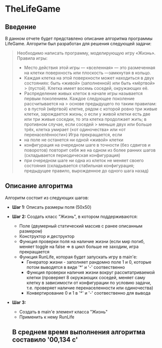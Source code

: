 # TheLifeGame

## Введение
В данном отчете будет представлено описание алгоритма программы LifeGame. Алгоритм был разработан для решения следующей задачи: 
> Необходимо написать программу, моделирующую игру «Жизнь». Правила игры:
> * Место действия этой игры — «вселенная» — это размеченная на клетки поверхность или плоскость —замкнутая в кольцо.
> * Каждая клетка на этой поверхности может находиться в двух состояниях: быть «живой» (заполненной) или быть «мёртвой» > (пустой). Клетка имеет восемь соседей, окружающих её.
> * Распределение живых клеток в начале игры называется первым поколением. Каждое следующее поколение рассчитывается на > основе предыдущего по таким правилам:
> o в пустой (мёртвой) клетке, рядом с которой ровно три живые клетки, зарождается жизнь;
> o если у живой клетки есть две или три живые соседки, то эта клетка продолжает жить; в противном случае, если соседей > меньше двух или больше трёх, клетка умирает («от одиночества» или «от перенаселённости»)
> Игра прекращается, если
> * на поле не останется ни одной «живой» клетки
> * конфигурация на очередном шаге в точности (без сдвигов и поворотов) повторит себя же на одном из более ранних шагов (складывается периодическая конфигурация)
> * при очередном шаге ни одна из клеток не меняет своего состояния (складывается стабильная конфигурация; предыдущее правило, вырожденное до одного шага назад)

## Описание алгоритма
Алгоритм состоит из следующих шагов:

- **Шаг 1:** Описать размеры поля (50x50) 
- **Шаг 2:** Создать класс "Жизнь", в котором поддерживаются:
    - Поле (двумерный статический массив с ранее описанным размером)
    - Конструктор и деструктор
    - Функция проверки поля на наличие жизни (если мир погиб, меняет toggle на false => в цикл больше не заходим, игра прекращается
    - Функция RunLife, которая будет запускать игру в main'е:
        - Генератор жизни - заполняет рандомно поле 1 и 0, которые потом выводятся в виде '*' и '-' соотвественно
        - Функция проверки наличия жизни вокруг рассмтатриваемой клетки (проверяет 8 окружающих соседей, меняет саму клетку в зависимости от конфигурации по условию задачи, т.е. проверяет наличие перенаселенности или одиночества)
        - Конвертирование 0 и 1 в '*' и '-' соотвественно для вывода
- **Шаг 3:** 
  - Создать в main'е элемент класса "Жизнь"
  - Применить к нему  RunLife
 
  ## В среднем время выполнения алгоритма составило '00,134 с'

